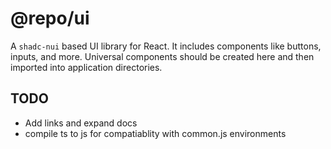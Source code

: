 # @repo/ui

A `shadc-nui` based UI library for React. It includes components like buttons, inputs, and more.
Universal components should be created here and then imported into application directories.

## TODO

- Add links and expand docs 
- compile ts to js for compatiablity with common.js environments